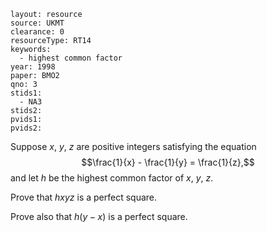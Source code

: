 ````
layout: resource
source: UKMT
clearance: 0
resourceType: RT14
keywords:
  - highest common factor
year: 1998
paper: BMO2
qno: 3
stids1:
  - NA3
stids2:
pvids1:
pvids2:

````

Suppose $x$, $y$, $z$ are positive integers satisfying the equation
$$\frac{1}{x} - \frac{1}{y} = \frac{1}{z},$$
and let $h$ be the highest common factor of $x$, $y$, $z$.

Prove that $hxyz$ is a perfect square.

Prove also that $h(y-x)$ is a perfect square.